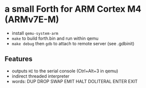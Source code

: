 # a small Forth for ARM Cortex M4 (ARMv7E-M)

- install `qemu-system-arm`
- `make` to build forth.bin and run within qemu
- `make debug` then `gdb` to attach to remote server (see .gdbinit)

## Features

- outputs `HI` to the serial console (Ctrl+Alt+3 in qemu)
- indirect threaded interpreter
- words: DUP DROP SWAP EMIT HALT DOLITERAL ENTER EXIT
